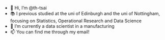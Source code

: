 - 👋 Hi, I’m @th-tsai
- 📚 I previous studied at the uni of Edinburgh and the uni of Nottingham, focusing on Statistics, Operational Research and Data Science
- 🌱 I’m currently a data scientist in a manufacturing
- 📫 You can find me through my email!

<!---
th-tsai/th-tsai is a ✨ special ✨ repository because its `README.md` (this file) appears on your GitHub profile.
You can click the Preview link to take a look at your changes.
--->
